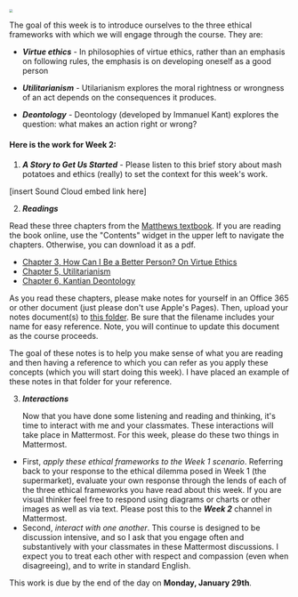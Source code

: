 <img src="https://images.unsplash.com/photo-1532009877282-3340270e0529?q=80&w=1770&auto=format&fit=crop&ixlib=rb-4.0.3&ixid=M3wxMjA3fDB8MHxwaG90by1wYWdlfHx8fGVufDB8fHx8fA%3D%3D" style="zoom:40%;" />

The goal of this week is to introduce ourselves to the three ethical frameworks with which we will engage through the course. They are:

* ***Virtue ethics*** - In philosophies of virtue ethics, rather than an emphasis on following rules, the emphasis is on developing oneself as a good person

* ***Utilitarianism*** - Utilarianism explores the moral rightness or wrongness of an act depends on the consequences it produces. 

* ***Deontology*** - Deontology (developed by Immanuel Kant) explores the question: what makes an action right or wrong? 


#### Here is the work for Week 2:

1. ***A Story to Get Us Started*** - Please listen to this brief story about mash potatoes and ethics (really) to set the context for this week's work.

[insert Sound Cloud embed link here]

2. ***Readings***

Read these three chapters from the [Matthews textbook](https://press.rebus.community/intro-to-phil-ethics/front-matter/what-is-an-open-textbook/). If you are reading the book online, use the "Contents" widget in the upper left to navigate the chapters. Otherwise, you can download it as a pdf.
* [Chapter 3, How Can I Be a Better Person? On Virtue Ethics](https://press.rebus.community/intro-to-phil-ethics/chapter/how-can-i-be-a-better-person-on-virtue-ethics/)
* [Chapter 5, Utilitarianism](https://press.rebus.community/intro-to-phil-ethics/chapter/utilitarianism/)
* [Chapter 6, Kantian Deontology](https://press.rebus.community/intro-to-phil-ethics/chapter/utilitarianism/)

As you read these chapters, please make notes for yourself in an Office 365 or other document (just please don't use Apple's Pages). Then, upload your notes document(s) to [this folder](https://manhattanville-my.sharepoint.com/:f:/g/personal/gerald_ardito_mville_edu/EluqMGIjAkpDs6AmzYKJlzQBrMkKFuSQgV1aTjPmoNeC5A?e=f5aqzG). Be sure that the filename includes your name for easy reference. Note, you will continue to update this document as the course proceeds.

The goal of these notes is to help you make sense of what you are reading and then having a reference to which you can refer as you apply these concepts (which you will start doing this week). I have placed an example of these notes in that folder for your reference.

3. ***Interactions***

   Now that you have done some listening and reading and thinking, it's time to interact with me and your classmates. These interactions will take place in Mattermost. For this week, please do these two things in Mattermost. 
- First, *apply these ethical frameworks to the Week 1 scenario*. Referring back to your response to the ethical dilemma posed in Week 1 (the supermarket), evaluate your own response through the lends of each of the three ethical frameworks you have read about this week. If you are visual thinker feel free to respond using diagrams or charts or other images as well as via text. Please post this to the ***Week 2*** channel in Mattermost.
- Second, *interact with one another*. This course is designed to be discussion intensive, and so I ask that you engage often and substantively with your classmates in these Mattermost discussions. I expect you to treat each other with respect and compassion (even when disagreeing), and to write in standard English.

This work is due by the end of the day on **Monday, January 29th**.